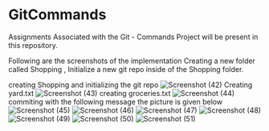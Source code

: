 # GitCommands
Assignments Associated with the Git - Commands Project will be present in this repository.


Following are the screenshots of the implementation
Creating a new folder called Shopping , Initialize a new git repo inside of the Shopping folder.

creating Shopping and initializing the git repo
![Screenshot (42)](https://user-images.githubusercontent.com/68680320/213860605-fa37bbbb-3a50-4525-b2fc-c426b319c072.png)
Creating yard.txt
![Screenshot (43)](https://user-images.githubusercontent.com/68680320/213860608-565e8bf7-55da-4ce1-9562-5da4af86c69a.png)
creating groceries.txt
![Screenshot (44)](https://user-images.githubusercontent.com/68680320/213860609-a43bf60a-9c91-4403-9700-212b509f3acf.png)
commiting with the following message the picture is given below
![Screenshot (45)](https://user-images.githubusercontent.com/68680320/213860610-8cd532fa-53d8-49bb-a2d6-88d7401849cd.png)
![Screenshot (46)](https://user-images.githubusercontent.com/68680320/213860611-00381dc1-cb85-4a9d-88e3-2598d332868f.png)
![Screenshot (47)](https://user-images.githubusercontent.com/68680320/213860613-86384747-a642-4026-ab49-0bdb515292b3.png)
![Screenshot (48)](https://user-images.githubusercontent.com/68680320/213860614-c176c267-ad8d-4289-9460-b44233aba761.png)
![Screenshot (49)](https://user-images.githubusercontent.com/68680320/213860615-a2c70c11-5520-4047-b850-a25f6a12c864.png)
![Screenshot (50)](https://user-images.githubusercontent.com/68680320/213860616-b10db9f6-4381-433b-a748-a80087bcc8ad.png)
![Screenshot (51)](https://user-images.githubusercontent.com/68680320/213860618-f2507904-e270-4f94-b119-401c8b917809.png)
